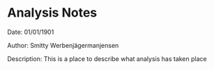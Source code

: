 # Analysis Notes

Date: 01/01/1901

Author: Smitty Werbenjägermanjensen

Description: This is a place to describe what analysis has taken place

